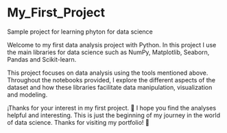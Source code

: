 # My_First_Project
Sample project for learning phyton for data science

Welcome to my first data analysis project with Python. In this project I use the main libraries for data science such as NumPy, Matplotlib, Seaborn, Pandas and Scikit-learn.

This project focuses on data analysis using the tools mentioned above. Throughout the notebooks provided, I explore the different aspects of the dataset and how these libraries facilitate data manipulation, visualization and modeling.

¡Thanks for your interest in my first project. 🙏 I hope you find the analyses helpful and interesting. This is just the beginning of my journey in the world of data science. Thanks for visiting my portfolio! 🚀

